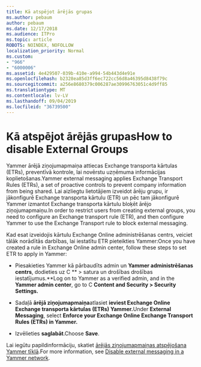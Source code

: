 ```yaml
---
title: Kā atspējot ārējās grupas
ms.author: pebaum
author: pebaum
ms.date: 12/17/2018
ms.audience: ITPro
ms.topic: article
ROBOTS: NOINDEX, NOFOLLOW
localization_priority: Normal
ms.custom:
- "966"
- "6000006"
ms.assetid: 4e429507-039b-410e-a994-54b443d4e91e
ms.openlocfilehash: b2328ea85d3ff6ec722cc56d8a46395d8438f79c
ms.sourcegitcommit: a256e8680379c006287ae30996763051c4d9ff85
ms.translationtype: MT
ms.contentlocale: lv-LV
ms.lasthandoff: 09/04/2019
ms.locfileid: "36739500"
---
```

# <a name="how-to-disable-external-groups"></a><span data-ttu-id="32b01-102">Kā atspējot ārējās grupas</span><span class="sxs-lookup"><span data-stu-id="32b01-102">How to disable External Groups</span></span>

<span data-ttu-id="32b01-103">Yammer ārējā ziņojumapmaiņa attiecas Exchange transporta kārtulas (ETRs), preventīvā kontrole, lai novērstu uzņēmuma informācijas koplietošanas.</span><span class="sxs-lookup"><span data-stu-id="32b01-103">Yammer external messaging applies Exchange Transport Rules (ETRs), a set of proactive controls to prevent company information from being shared.</span></span> <span data-ttu-id="32b01-104">Lai aizliegtu lietotājiem izveidot ārēju grupu, ir jākonfigurē Exchange transporta kārtulu (ETR) un pēc tam jākonfigurē Yammer izmantot Exchange transporta kārtulu bloķēt ārējo ziņojumapmaiņu.</span><span class="sxs-lookup"><span data-stu-id="32b01-104">In order to restrict users from creating external groups, you need to configure an Exchange transport rule (ETR), and then configure Yammer to use the Exchange Transport rule to block external messaging.</span></span>
  
<span data-ttu-id="32b01-105">Kad esat izveidojis kārtulu Exchange Online administrēšanas centrs, veiciet tālāk norādītās darbības, lai iestatītu ETR pieteikties Yammer:</span><span class="sxs-lookup"><span data-stu-id="32b01-105">Once you have created a rule in Exchange Online admin center, follow these steps to set ETR to apply in Yammer:</span></span>
  
- <span data-ttu-id="32b01-106">Piesakieties Yammer kā pārbaudīts admin un **Yammer administrēšanas centrs**, dodieties uz C \*\* \> satura un drošības drošības iestatījumus.\*\*</span><span class="sxs-lookup"><span data-stu-id="32b01-106">Log on to Yammer as a verified admin, and in the **Yammer admin center**, go to C **Content and Security \> Security Settings.**</span></span>

- <span data-ttu-id="32b01-107">Sadaļā **ārējā ziņojumapmaiņa**atlasiet **ieviest Exchange Online Exchange transporta kārtulas (ETRs) Yammer.**</span><span class="sxs-lookup"><span data-stu-id="32b01-107">Under **External Messaging**, select **Enforce your Exchange Online Exchange Transport Rules (ETRs) in Yammer.**</span></span>

- <span data-ttu-id="32b01-108">Izvēlieties **saglabāt**.</span><span class="sxs-lookup"><span data-stu-id="32b01-108">Choose **Save**.</span></span>

<span data-ttu-id="32b01-109">Lai iegūtu papildinformāciju, skatiet [ārējās ziņojumapmaiņas atspējošana Yammer tīklā](https://docs.microsoft.com/yammer/work-with-external-users/disable-external-messaging).</span><span class="sxs-lookup"><span data-stu-id="32b01-109">For more information, see [Disable external messaging in a Yammer network](https://docs.microsoft.com/yammer/work-with-external-users/disable-external-messaging).</span></span>
  